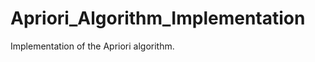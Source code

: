 Apriori_Algorithm_Implementation
================================

Implementation of the Apriori algorithm.